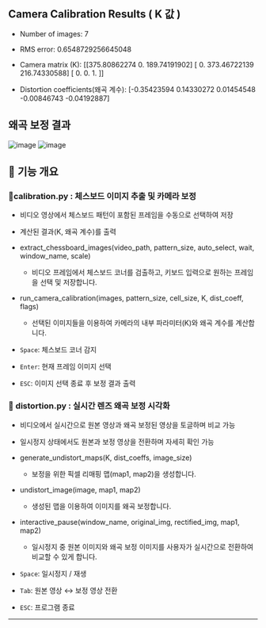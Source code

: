## Camera Calibration Results ( K 값 )
* Number of images: 7
* RMS error: 0.6548729256645048

* Camera matrix (K):
[[375.80862274   0.         189.74191902]
 [  0.         373.46722139 216.74330588]
 [  0.           0.           1.        ]]

* Distortion coefficients(왜곡 계수):
[-0.35423594  0.14330272  0.01454548 -0.00846743 -0.04192887]

## 왜곡 보정 결과
![image](https://github.com/user-attachments/assets/d67a1368-e796-4745-aeb1-921e4e06c235)
![image](https://github.com/user-attachments/assets/d26147fc-dfa1-4480-ba90-32fd219a15b4)


## 🧭 기능 개요

### 📌calibration.py : **체스보드 이미지 추출 및 카메라 보정**
- 비디오 영상에서 체스보드 패턴이 포함된 프레임을 수동으로 선택하여 저장
- 계산된 결과(K, 왜곡 계수)를 출력

- extract_chessboard_images(video_path, pattern_size, auto_select, wait, window_name, scale)
  - 비디오 프레임에서 체스보드 코너를 검출하고, 키보드 입력으로 원하는 프레임을 선택 및 저장합니다.
- run_camera_calibration(images, pattern_size, cell_size, K, dist_coeff, flags)
  - 선택된 이미지들을 이용하여 카메라의 내부 파라미터(K)와 왜곡 계수를 계산합니다.

- `Space`: 체스보드 코너 감지
- `Enter`: 현재 프레임 이미지 선택
- `ESC`: 이미지 선택 종료 후 보정 결과 출력

### 📌 distortion.py : **실시간 렌즈 왜곡 보정 시각화**
- 비디오에서 실시간으로 원본 영상과 왜곡 보정된 영상을 토글하며 비교 가능
- 일시정지 상태에서도 원본과 보정 영상을 전환하며 자세히 확인 가능

- generate_undistort_maps(K, dist_coeffs, image_size)
  - 보정을 위한 픽셀 리매핑 맵(map1, map2)을 생성합니다.
- undistort_image(image, map1, map2)
  - 생성된 맵을 이용하여 이미지를 왜곡 보정합니다.
- interactive_pause(window_name, original_img, rectified_img, map1, map2)
  - 일시정지 중 원본 이미지와 왜곡 보정 이미지를 사용자가 실시간으로 전환하여 비교할 수 있게 합니다.
  
- `Space`: 일시정지 / 재생
- `Tab`: 원본 영상 ↔ 보정 영상 전환
- `ESC`: 프로그램 종료

---

